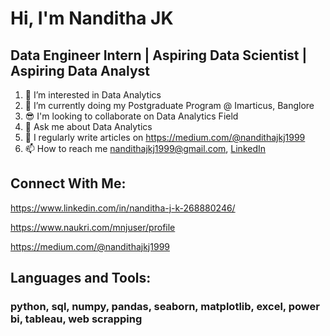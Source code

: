 # Hi, I'm Nanditha JK
## Data Engineer Intern | Aspiring Data Scientist | Aspiring Data Analyst


1. 👀 I’m interested in Data Analytics
2. 🌱 I’m currently doing my Postgraduate Program @ Imarticus, Banglore
3. 😎 I'm looking to collaborate on Data Analytics Field
4. 💬 Ask me about Data Analytics
5. 📝 I regularly write articles on https://medium.com/@nandithajkj1999
6. 📫 How to reach me nandithajkj1999@gmail.com, [LinkedIn]([LinkedIn](https://www.linkedin.com/in/nanditha-j-k-268880246/)) 


## Connect With Me:
https://www.linkedin.com/in/nanditha-j-k-268880246/

https://www.naukri.com/mnjuser/profile

https://medium.com/@nandithajkj1999

## Languages and Tools:
### python, sql, numpy, pandas, seaborn, matplotlib, excel, power bi, tableau, web scrapping
